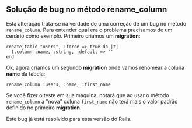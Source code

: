 ## Solução de bug no método rename\_column

Esta alteração trata-se na verdade de uma correção de um bug no método `rename_column`. Para entender qual era o problema precisamos de um cenário como exemplo. Primeiro criamos um **migration**:

	create_table "users", :force => true do |t|
	  t.column :name, :string, :default => ''
	end

Ok, agora criamos um segundo **migration** onde vamos renomear a coluna **name** da tabela:

	rename_column :users, :name, :first_name

Se você fizer o teste em sua máquina, notará que ao usar o método `rename_column` a "nova" coluna `first_name` não terá mais o valor padrão definido no primeiro **migration**.

Este bug já está resolvido para esta versão do Rails.
